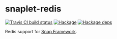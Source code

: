 # snaplet-redis

[![Travis CI build status](https://travis-ci.org/dzhus/snaplet-redis.svg)](https://travis-ci.org/dzhus/snaplet-redis)
[![Hackage](https://img.shields.io/hackage/v/snaplet-redis.svg)](https://hackage.haskell.org/package/snaplet-redis)
[![Hackage deps](https://img.shields.io/hackage-deps/v/snaplet-redis.svg)](http://packdeps.haskellers.com/feed?needle=snaplet-redis)

Redis support for [Snap Framework][snap].

[snap]: http://snapframework.com/
